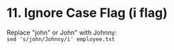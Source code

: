 # 11. Ignore Case Flag (i flag)

Replace "john" or John" with Johnny:  
`sed 's/john/Johnny/i' employee.txt`

